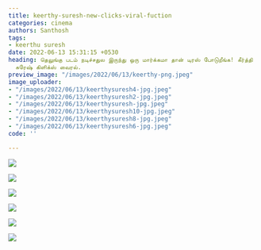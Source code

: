 ```yaml
---
title: keerthy-suresh-new-clicks-viral-fuction
categories: cinema
authors: Santhosh
tags:
- keerthu suresh
date: 2022-06-13 15:31:15 +0530
heading: தெலுங்கு படம் நடிச்சதுல இருந்து ஒரு மார்க்கமா தான் டிரஸ் போடுறீங்க! கீர்த்தி
  சுரேஷ் கிளிக்ஸ் வைரல்.
preview_image: "/images/2022/06/13/keerthy-png.jpeg"
image_uploader:
- "/images/2022/06/13/keerthysuresh4-jpg.jpeg"
- "/images/2022/06/13/keerthysuresh2-jpg.jpeg"
- "/images/2022/06/13/keerthysuresh-jpg.jpeg"
- "/images/2022/06/13/keerthysuresh10-jpg.jpeg"
- "/images/2022/06/13/keerthysuresh8-jpg.jpeg"
- "/images/2022/06/13/keerthysuresh6-jpg.jpeg"
code: ''

---
```

![](/images/2022/06/13/keerthysuresh2-jpg.jpeg)

![](/images/2022/06/13/keerthysuresh6-jpg.jpeg)

![](/images/2022/06/13/keerthysuresh8-jpg.jpeg)

![](/images/2022/06/13/keerthysuresh-jpg.jpeg)

![](/images/2022/06/13/keerthysuresh4-jpg.jpeg)

![](/images/2022/06/13/keerthysuresh10-jpg.jpeg)
